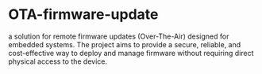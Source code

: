 # OTA-firmware-update
a solution for remote firmware updates (Over-The-Air) designed for embedded systems. The project aims to provide a secure, reliable, and cost-effective way to deploy and manage firmware without requiring direct physical access to the device.
